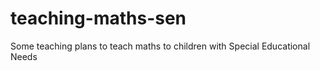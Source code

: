 teaching-maths-sen
==================

Some teaching plans to teach maths to children with Special Educational Needs
